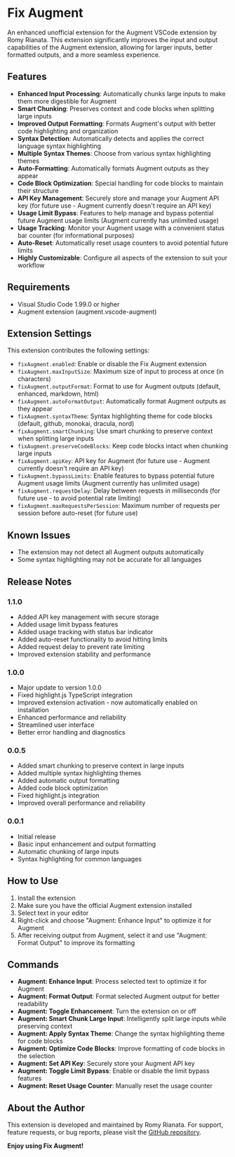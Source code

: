 # Fix Augment

An enhanced unofficial extension for the Augment VSCode extension by Romy Rianata. This extension significantly improves the input and output capabilities of the Augment extension, allowing for larger inputs, better formatted outputs, and a more seamless experience.

## Features

- **Enhanced Input Processing**: Automatically chunks large inputs to make them more digestible for Augment
- **Smart Chunking**: Preserves context and code blocks when splitting large inputs
- **Improved Output Formatting**: Formats Augment's output with better code highlighting and organization
- **Syntax Detection**: Automatically detects and applies the correct language syntax highlighting
- **Multiple Syntax Themes**: Choose from various syntax highlighting themes
- **Auto-Formatting**: Automatically formats Augment outputs as they appear
- **Code Block Optimization**: Special handling for code blocks to maintain their structure
- **API Key Management**: Securely store and manage your Augment API key (for future use - Augment currently doesn't require an API key)
- **Usage Limit Bypass**: Features to help manage and bypass potential future Augment usage limits (Augment currently has unlimited usage)
- **Usage Tracking**: Monitor your Augment usage with a convenient status bar counter (for informational purposes)
- **Auto-Reset**: Automatically reset usage counters to avoid potential future limits
- **Highly Customizable**: Configure all aspects of the extension to suit your workflow

## Requirements

- Visual Studio Code 1.99.0 or higher
- Augment extension (augment.vscode-augment)

## Extension Settings

This extension contributes the following settings:

- `fixAugment.enabled`: Enable or disable the Fix Augment extension
- `fixAugment.maxInputSize`: Maximum size of input to process at once (in characters)
- `fixAugment.outputFormat`: Format to use for Augment outputs (default, enhanced, markdown, html)
- `fixAugment.autoFormatOutput`: Automatically format Augment outputs as they appear
- `fixAugment.syntaxTheme`: Syntax highlighting theme for code blocks (default, github, monokai, dracula, nord)
- `fixAugment.smartChunking`: Use smart chunking to preserve context when splitting large inputs
- `fixAugment.preserveCodeBlocks`: Keep code blocks intact when chunking large inputs
- `fixAugment.apiKey`: API key for Augment (for future use - Augment currently doesn't require an API key)
- `fixAugment.bypassLimits`: Enable features to bypass potential future Augment usage limits (Augment currently has unlimited usage)
- `fixAugment.requestDelay`: Delay between requests in milliseconds (for future use - to avoid potential rate limiting)
- `fixAugment.maxRequestsPerSession`: Maximum number of requests per session before auto-reset (for future use)

## Known Issues

- The extension may not detect all Augment outputs automatically
- Some syntax highlighting may not be accurate for all languages

## Release Notes

### 1.1.0

- Added API key management with secure storage
- Added usage limit bypass features
- Added usage tracking with status bar indicator
- Added auto-reset functionality to avoid hitting limits
- Added request delay to prevent rate limiting
- Improved extension stability and performance

### 1.0.0

- Major update to version 1.0.0
- Fixed highlight.js TypeScript integration
- Improved extension activation - now automatically enabled on installation
- Enhanced performance and reliability
- Streamlined user interface
- Better error handling and diagnostics

### 0.0.5

- Added smart chunking to preserve context in large inputs
- Added multiple syntax highlighting themes
- Added automatic output formatting
- Added code block optimization
- Fixed highlight.js integration
- Improved overall performance and reliability

### 0.0.1

- Initial release
- Basic input enhancement and output formatting
- Automatic chunking of large inputs
- Syntax highlighting for common languages

## How to Use

1. Install the extension
2. Make sure you have the official Augment extension installed
3. Select text in your editor
4. Right-click and choose "Augment: Enhance Input" to optimize it for Augment
5. After receiving output from Augment, select it and use "Augment: Format Output" to improve its formatting

## Commands

- **Augment: Enhance Input**: Process selected text to optimize it for Augment
- **Augment: Format Output**: Format selected Augment output for better readability
- **Augment: Toggle Enhancement**: Turn the extension on or off
- **Augment: Smart Chunk Large Input**: Intelligently split large inputs while preserving context
- **Augment: Apply Syntax Theme**: Change the syntax highlighting theme for code blocks
- **Augment: Optimize Code Blocks**: Improve formatting of code blocks in the selection
- **Augment: Set API Key**: Securely store your Augment API key
- **Augment: Toggle Limit Bypass**: Enable or disable the limit bypass features
- **Augment: Reset Usage Counter**: Manually reset the usage counter

## About the Author

This extension is developed and maintained by Romy Rianata. For support, feature requests, or bug reports, please visit the [GitHub repository](https://github.com/RomyRianata/fix-augment).

**Enjoy using Fix Augment!**
